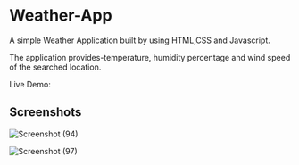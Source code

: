 # Weather-App
A simple Weather Application built by using HTML,CSS and Javascript.

The application provides-temperature, humidity percentage and wind speed of the searched location.

Live Demo:

## Screenshots

![Screenshot (94)](https://github.com/harshhgithub/Weather-App/assets/133668600/2636723e-5a1e-4ed2-97ac-57f2e692abad)

![Screenshot (97)](https://github.com/harshhgithub/Weather-App/assets/133668600/358cc842-647b-49ba-a3d8-9cb2dcd40934)






